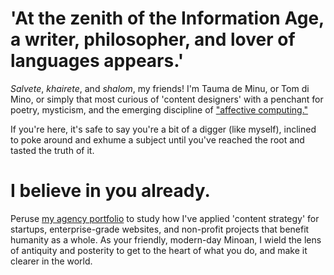 # 'At the zenith of the Information Age, a writer, philosopher, and lover of languages appears.' 

*Salvete*, *khairete*, and *shalom*, my friends! I'm Tauma de Minu, or Tom di Mino, or simply that most curious of 'content designers' with a penchant for poetry, mysticism, and the emerging discipline of ["affective computing."](https://arxiv.org/abs/2302.09582) 

If you're here, it's safe to say you're a bit of a digger (like myself), inclined to poke around and exhume a subject until you've reached the root and tasted the truth of it. 

# I believe in you already.

Peruse [my agency portfolio](https://www.minoanmystery.org) to study how I've applied 'content strategy' for startups, enterprise-grade websites, and non-profit projects that benefit humanity as a whole. As your friendly, modern-day Minoan, I wield the lens of antiquity and posterity to get to the heart of what you do, and make it clearer in the world.  
